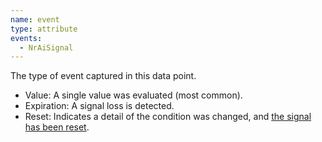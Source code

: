 ```yaml
---
name: event
type: attribute
events:
  - NrAiSignal
---
```


The type of event captured in this data point.
* Value: A single value was evaluated (most common).
* Expiration: A signal loss is detected.
* Reset: Indicates a detail of the condition was changed, and [the signal has been reset](https://docs.newrelic.com/docs/alerts-applied-intelligence/new-relic-alerts/alert-conditions/create-nrql-alert-conditions/#evaluation-resets).